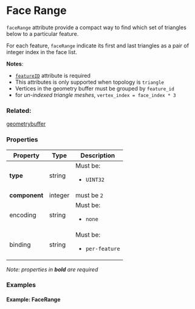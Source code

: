 # Face Range



`faceRange` attribute provide a compact way to find which set of triangles below to a particular feature.  

For each feature, `faceRange` indicate its first and last triangles as a pair of integer index in the face list. 

**Notes**:
- [`featureID`](geometryfeatureid.md) attribute is required
- This attributes is only supported when topology is `triangle` 
- Vertices in the geometry buffer must be grouped by `feature_id`
- for _un-indexed triangle meshes_, `vertex_index = face_index * 3 `

### Related:

[geometrybuffer](geometrybuffer.md)
### Properties

| Property | Type | Description |
| --- | --- | --- |
| **type** | string | <div>Must be:<ul><li>`UINT32`</li></ul></div> |
| **component** | integer | must be `2`  |
| encoding | string | <div>Must be:<ul><li>`none`</li></ul></div> |
| binding | string | <div>Must be:<ul><li>`per-feature`</li></ul></div> |

*Note: properties in **bold** are required*

### Examples 

#### Example: FaceRange 


